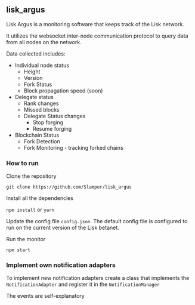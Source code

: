 ## lisk_argus

Lisk Argus is a monitoring software that keeps track of the Lisk network.

It utilizes the websocket inter-node communication protocol to query data from all nodes on the network.

Data collected includes:

* Individual node status
    * Height
    * Version
    * Fork Status
    * Block propagation speed (soon)
* Delegate status
    * Rank changes
    * Missed blocks
    * Delegate Status changes
        * Stop forging
        * Resume forging
* Blockchain Status
    * Fork Detection
    * Fork Monitoring - tracking forked chains

### How to run

Clone the repository

``git clone https://github.com/Slamper/lisk_argus``

Install all the dependencies

``npm install`` or ``yarn``

Update the config file ```config.json```. The default config file is configured to run on the current version of the Lisk betanet.

Run the monitor

``npm start``

### Implement own notification adapters

To implement new notification adapters create a class that implements the ``NotificationAdapter`` and register it in the ``NotificationManager``

The events are self-explanatory
